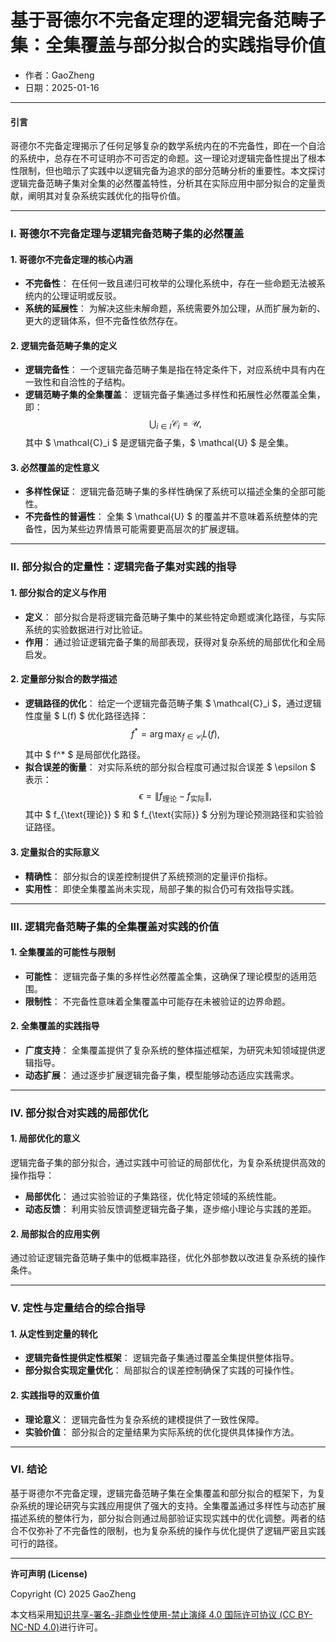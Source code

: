 # **基于哥德尔不完备定理的逻辑完备范畴子集：全集覆盖与部分拟合的实践指导价值**

- 作者：GaoZheng
- 日期：2025-01-16

---

#### **引言**

哥德尔不完备定理揭示了任何足够复杂的数学系统内在的不完备性，即在一个自洽的系统中，总存在不可证明亦不可否定的命题。这一理论对逻辑完备性提出了根本性限制，但也暗示了实践中以逻辑完备为追求的部分范畴分析的重要性。本文探讨逻辑完备范畴子集对全集的必然覆盖特性，分析其在实际应用中部分拟合的定量贡献，阐明其对复杂系统实践优化的指导价值。

---

### **I. 哥德尔不完备定理与逻辑完备范畴子集的必然覆盖**

#### **1. 哥德尔不完备定理的核心内涵**
- **不完备性**：
  在任何一致且递归可枚举的公理化系统中，存在一些命题无法被系统内的公理证明或反驳。
- **系统的延展性**：
  为解决这些未解命题，系统需要外加公理，从而扩展为新的、更大的逻辑体系，但不完备性依然存在。

#### **2. 逻辑完备范畴子集的定义**
- **逻辑完备性**：
  一个逻辑完备范畴子集是指在特定条件下，对应系统中具有内在一致性和自洽性的子结构。
- **逻辑范畴子集的全集覆盖**：
  逻辑完备子集通过多样性和拓展性必然覆盖全集，即：
  $$
  \bigcup_{i \in I} \mathcal{C}_i = \mathcal{U},
  $$
  其中 $ \mathcal{C}_i $ 是逻辑完备子集，$ \mathcal{U} $ 是全集。

#### **3. 必然覆盖的定性意义**
- **多样性保证**：
  逻辑完备范畴子集的多样性确保了系统可以描述全集的全部可能性。
- **不完备性的普遍性**：
  全集 $ \mathcal{U} $ 的覆盖并不意味着系统整体的完备性，因为某些边界情景可能需要更高层次的扩展逻辑。

---

### **II. 部分拟合的定量性：逻辑完备子集对实践的指导**

#### **1. 部分拟合的定义与作用**
- **定义**：
  部分拟合是将逻辑完备范畴子集中的某些特定命题或演化路径，与实际系统的实验数据进行对比验证。
- **作用**：
  通过验证逻辑完备子集的局部表现，获得对复杂系统的局部优化和全局启发。

#### **2. 定量部分拟合的数学描述**
- **逻辑路径的优化**：
  给定一个逻辑完备范畴子集 $ \mathcal{C}_i $，通过逻辑性度量 $ L(f) $ 优化路径选择：
  $$
  f^* = \arg\max_{f \in \mathcal{C}_i} L(f),
  $$
  其中 $ f^* $ 是局部优化路径。
- **拟合误差的衡量**：
  对实际系统的部分拟合程度可通过拟合误差 $ \epsilon $ 表示：
  $$
  \epsilon = \| f_{\text{理论}} - f_{\text{实际}} \|,
  $$
  其中 $ f_{\text{理论}} $ 和 $ f_{\text{实际}} $ 分别为理论预测路径和实验验证路径。

#### **3. 定量拟合的实际意义**
- **精确性**：
  部分拟合的误差控制提供了系统预测的定量评价指标。
- **实用性**：
  即使全集覆盖尚未实现，局部子集的拟合仍可有效指导实践。

---

### **III. 逻辑完备范畴子集的全集覆盖对实践的价值**

#### **1. 全集覆盖的可能性与限制**
- **可能性**：
  逻辑完备子集的多样性必然覆盖全集，这确保了理论模型的适用范围。
- **限制性**：
  不完备性意味着全集覆盖中可能存在未被验证的边界命题。

#### **2. 全集覆盖的实践指导**
- **广度支持**：
  全集覆盖提供了复杂系统的整体描述框架，为研究未知领域提供逻辑指导。
- **动态扩展**：
  通过逐步扩展逻辑完备子集，模型能够动态适应实践需求。

---

### **IV. 部分拟合对实践的局部优化**

#### **1. 局部优化的意义**
逻辑完备子集的部分拟合，通过实践中可验证的局部优化，为复杂系统提供高效的操作指导：
- **局部优化**：
  通过实验验证的子集路径，优化特定领域的系统性能。
- **动态反馈**：
  利用实验反馈调整逻辑完备子集，逐步缩小理论与实践的差距。

#### **2. 局部拟合的应用实例**
通过验证逻辑完备范畴子集中的低概率路径，优化外部参数以改进复杂系统的操作条件。

---

### **V. 定性与定量结合的综合指导**

#### **1. 从定性到定量的转化**
- **逻辑完备性提供定性框架**：
  逻辑完备子集通过覆盖全集提供整体指导。
- **部分拟合实现定量优化**：
  局部拟合的误差控制确保了实践的可操作性。

#### **2. 实践指导的双重价值**
- **理论意义**：
  逻辑完备性为复杂系统的建模提供了一致性保障。
- **实验价值**：
  部分拟合的定量结果为实际系统的优化提供具体操作方法。

---

### **VI. 结论**

基于哥德尔不完备定理，逻辑完备范畴子集在全集覆盖和部分拟合的框架下，为复杂系统的理论研究与实践应用提供了强大的支持。全集覆盖通过多样性与动态扩展描述系统的整体行为，部分拟合则通过局部验证实现实践中的优化调整。两者的结合不仅弥补了不完备性的限制，也为复杂系统的操作与优化提供了逻辑严密且实践可行的路径。

---

**许可声明 (License)**

Copyright (C) 2025 GaoZheng 

本文档采用[知识共享-署名-非商业性使用-禁止演绎 4.0 国际许可协议 (CC BY-NC-ND 4.0)](https://creativecommons.org/licenses/by-nc-nd/4.0/deed.zh-Hans)进行许可。
